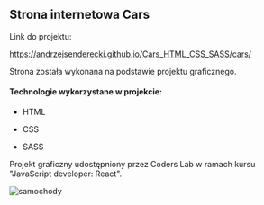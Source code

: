 <h2>Strona internetowa Cars</h2>

Link do projektu:

https://andrzejsenderecki.github.io/Cars_HTML_CSS_SASS/cars/

Strona została wykonana na podstawie projektu graficznego.

<h4>Technologie wykorzystane w projekcie:</h4>

- HTML

- CSS

- SASS

Projekt graficzny udostępniony przez Coders Lab w ramach kursu "JavaScript developer: React".

![samochody](https://user-images.githubusercontent.com/33809996/40588211-308d0666-61da-11e8-8d48-b25f6be652d0.jpg)
